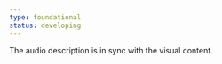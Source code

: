 ```yaml
---
type: foundational
status: developing
---
```


The audio description is in sync with the visual content.